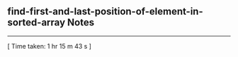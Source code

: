 <h2>find-first-and-last-position-of-element-in-sorted-array Notes</h2><hr>[ Time taken: 1 hr 15 m 43 s ]
